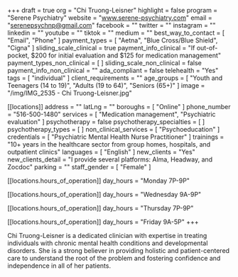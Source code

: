 +++
draft = true
org = "Chi Truong-Leisner"
highlight = false
program = "Serene Psychiatry"
website = "www.serene-psychiatry.com"
email = "serenepsychnp@gmail.com"
facebook = ""
twitter = ""
instagram = ""
linkedin = ""
youtube = ""
tiktok = ""
medium = ""
best_way_to_contact = [ "Email", "Phone" ]
payment_types = [ "Aetna", "Blue Cross/Blue Shield", "Cigna" ]
sliding_scale_clinical = true
payment_info_clinical = "If out-of-pocket, $200 for initial evaluation and $125 for medication management"
payment_types_non_clinical = [ ]
sliding_scale_non_clinical = false
payment_info_non_clinical = ""
ada_compliant = false
telehealth = "Yes"
tags = [ "individual" ]
client_requirements = ""
age_groups = [
  "Youth and Teenagers (14 to 19)",
  "Adults (19 to 64)",
  "Seniors (65+)"
]
image = "/img/IMG_2535 - Chi Truong-Leisner.jpg"

[[locations]]
address = ""
latLng = ""
boroughs = [ "Online" ]
phone_number = "516-500-1480"
services = [ "Medication management", "Psychiatric evaluation" ]
psychotherapy = false
psychotherapy_specialties = [ ]
psychotherapy_types = [ ]
non_clinical_services = [ "Psychoeducation" ]
credentials = [ "Psychiatric Mental Health Nurse Practitioner" ]
trainings = "10+ years in the healthcare sector from group homes, hospitals, and outpatient clinics"
languages = [ "English" ]
new_clients = "Yes"
new_clients_detail = "I provide several platforms: Alma, Headway, and Zocdoc"
parking = ""
staff_gender = [ "Female" ]

  [[locations.hours_of_operation]]
  day_hours = "Monday 7P-9P"

  [[locations.hours_of_operation]]
  day_hours = "Wednesday 9A-9P"

  [[locations.hours_of_operation]]
  day_hours = "Thursday 7P-9P"

  [[locations.hours_of_operation]]
  day_hours = "Friday 9A-5P"
+++

Chi Truong-Leisner is a dedicated clinician with expertise in treating individuals with chronic mental health conditions and developmental disorders. She is a strong believer in providing holistic and patient-centered care to understand the root of the problem and fostering confidence and independence in all of her patients.
